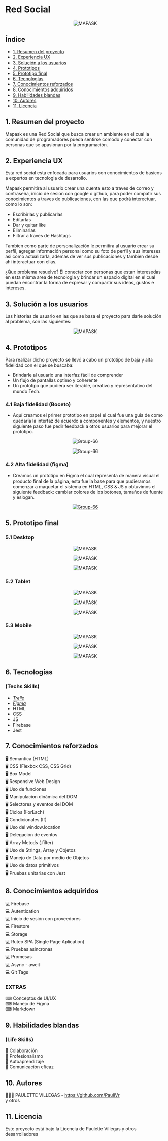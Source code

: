 # Red Social 
<p align="center">
<img src="https://i.postimg.cc/HxzxDz44/Mapask.jpg" alt="MAPASK"/>
</p>


## Índice

* [1. Resumen del proyecto](#1-resumen-del-proyecto)
* [2. Experiencia UX](#2-experiencia-ux)
* [3. Solución a los usuarios](#3-solución-a-los-usuarios)
* [4. Prototipos](#4-prototipos)
* [5. Prototipo final](#5-prototipo-final)
* [6. Tecnologías](#6-tecnologías)
* [7. Conocimientos reforzados](#7-conocimientos-reforzados)
* [8. Conocimientos adquiridos](#8-conocimientos-adquiridos)
* [9. Habilidades blandas](#9-habilidades-blandas)
* [10. Autores](#10-autores)
* [11. Licencia](#11-licencia)

## 1. Resumen del proyecto

Mapask es una Red Social que busca crear un ambiente en el cual la comunidad de programadores pueda sentirse comodo y conectar con personas que se apasionan por la programación.

## 2. Experiencia UX

Esta red social esta enfocada para usuarios con conocimientos de basicos a expertos en tecnologia de desarrollo.

Mapask permitira al usuario crear una cuenta esto a traves de correo y contraseña, inicio de sesion con google o github, para poder compatir sus conocimientos a traves de publicaciones, con las que podrá interectuar, como lo son:

- Escribirlas y publicarlas
- Editarlas
- Dar y quitar like
- Eliminarlas
- Filtrar a traves de Hashtags

Tambien como parte de personalización le permitira al usuario crear su perfil, agregar información personal como su foto de perfil y sus intereses asi como actualizarla, además de ver sus publicaciones y tambien desde ahi interactuar con ellas.

¿Que problema resuelve?
El conectar con personas que estan interesedas en esta misma area de tecnologia y brindar un espacio digital en el cual puedan encontrar la forma de expresar y compartir sus ideas, gustos e intereses.

## 3. Solución a los usuarios

Las historias de usuario en las que se basa el proyecto para darle solución al problema, son las siguientes:

<p align="center">
<img src="https://i.postimg.cc/gJ1jYXZy/Hu.png" alt="MAPASK"/>
</p>

## 4. Prototipos
Para realizar dicho proyecto se llevó a cabo un prototipo de baja y alta fidelidad con el que se buscaba:

- Brindarle al usuario una interfaz fácil de comprender
- Un flujo de pantallas optimo y coherente
- Un prototipo que pudiera ser iterable, creativo y representativo del mundo Tech.

### 4.1 Baja fidelidad (Boceto)
- Aquí creamos el primer prototipo en papel el cual fue una guía de como quedaría la interfaz de acuerdo a componentes y elementos, y nuestro siguiente paso fue pedir feedback a otros usuarios para mejorar el prototipo.

<p align="center">
 <img src='https://i.postimg.cc/cCQprJJ8/IMG-0699.png' border='0' alt='Group-66'/>

<p align="center">
 <img src='https://i.postimg.cc/KjLpvcN3/IMG-0700.png' border='0' alt='Group-66'/>

### 4.2 Alta fidelidad (figma)
- Creamos un prototipo en Figma el cual representa de manera visual el producto final de la página, esta fue la base para que pudieramos comenzar a maquetar el sistema en HTML, CSS & JS y obtuvimos el siguiente feedback: cambiar colores de los botones, tamaños de fuente y eslogan.

<p align="center">
 <a href="https://www.figma.com/file/1zZ7OKWfPR7sXIJ4JUbQUi/Redes-Sociales?node-id=0%3A1">
 <img src='https://i.postimg.cc/zfgvRPfF/Figma.jpg' border='0' alt='Group-66'/>
</a> 



## 5. Prototipo final
### 5.1 Desktop
<p align="center">
<img src="https://i.postimg.cc/HxzxDz44/Mapask.jpg" alt="MAPASK"/>
</p>
<p align="center">
<img src="https://i.postimg.cc/s2RDMqT4/Mapask-Home.jpg" alt="MAPASK"/>
</p>
<p align="center">
<img src="https://i.postimg.cc/s29f7m8d/Mapask-Profile.jpg" alt="MAPASK"/>
</p>

### 5.2 Tablet
<p align="center">
<img src="https://i.postimg.cc/26kkwvRq/Mapask-Tablet.jpg" alt="MAPASK"/>
</p>
<p align="center">
<img src="https://i.postimg.cc/85Z1n5NZ/Mapask-Tablet-Home.jpg" alt="MAPASK"/>
</p>
<p align="center">
<img src="https://i.postimg.cc/T1hR86Pf/Mapask-Tablet-Profile.jpg" alt="MAPASK"/>
</p>

### 5.3 Mobile
<p align="center">
<img src="https://i.postimg.cc/wMbj3Br1/Mapask-Mobile.jpg" alt="MAPASK"/>
</p>
<p align="center">
<img src="https://i.postimg.cc/rFKp3Sdx/Mapask-Mobile-Home.jpg" alt="MAPASK"/>
</p>
<p align="center">
<img src="https://i.postimg.cc/Pf6xS6qd/Mapask-Mobile-Profile.jpg" alt="MAPASK"/>
</p>

## 6. Tecnologías
### (Techs Skills)
- [_Trello_](https://trello.com/b/63zpAhjE/rs-2)
- [_Figma_](https://www.figma.com/file/1zZ7OKWfPR7sXIJ4JUbQUi/Redes-Sociales?node-id=0%3A1)
- HTML
- CSS
- JS
- Firebase
- Jest

## 7. Conocimientos reforzados

🖥 Semantica (HTML)\
🖥 CSS (Flexbox CSS, CSS Grid)\
🖥 Box Model\
🖥 Responsive Web Design\
🖥 Uso de funciones\
🖥 Manipulacion dinámica del DOM \
🖥 Selectores y eventos del DOM\
🖥 Ciclos (ForEach)\
🖥 Condicionales (If)\
🖥 Uso del window.location\
🖥 Delegación de eventos\
🖥 Array Metods (.filter)\
🖥 Uso de Strings, Array y Objetos\
🖥 Manejo de Data por medio de Objetos\
🖥 Uso de datos primitivos\
🖥 Pruebas unitarias con Jest

## 8. Conocimientos adquiridos

💻 Firebase \
💻 Autentication \
💻 Inicio de sesión con proveedores \
💻 Firestore \
💻 Storage \
💻 Ruteo SPA (Single Page Aplication) \
💻 Pruebas asincronas \
💻 Promesas \
💻 Async - aweit \
💻 Git Tags 

### EXTRAS

⌨ Conceptos de UI/UX\
⌨ Manejo de Figma\
⌨ Markdown

## 9. Habilidades blandas 
### (Life Skills) 
🦾 Colaboración\
🦾 Profesionalismo\
🦾 Autoaprendizaje\
🦾 Comunicación eficaz

## 10. Autores 

👩🏼‍💻 PAULETTE VILLEGAS - https://github.com/PauliVr \
y otros

## 11. Licencia

Este proyecto está bajo la Licencia de  Paulette Villegas y otros desarrolladores
